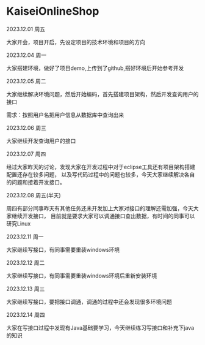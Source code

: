 # KaiseiOnlineShop
2023.12.01 周五

大家开会，项目开启，先设定项目的技术环境和项目的方向

2023.12.04 周一

大家搭建环境，做好了项目demo,上传到了github,搭好环境后开始参考开发

2023.12.05 周二

大家继续解决环境问题，然后开始编码，首先搭建项目架构，然后开发查询用户的接口

需求：按照用户名把用户信息从数据库中查询出来

2023.12.06 周三

大家继续开发查询用户的接口

2023.12.07 周四

经过大家昨天的讨论，发现大家在开发过程中对于eclipse工具还有项目架构搭建配置还存在较多问题，
以及写代码过程中的问题也较多，今天大家继续解决各自的问题和接着开发接口。

2023.12.08 周五(半天)

周四有部分同事昨天有其他任务还未开发加上大家对接口的理解还需加强，今天大家继续开发接口，
目前就是要求大家可以调通接口查出数据，有时间的同事可以研究Linux

2023.12.11 周一

大家继续写接口，有同事需要重装windows环境

2023.12.12 周二

大家继续写接口，有同事需要重装windows环境后重新安装环境

2023.12.13 周三

大家继续写接口，要把接口调通，调通的过程中还会发现很多环境问题

2023.12.14 周四

大家在写接口过程中发现有Java基础要学习，今天继续练习写接口和补充下java的知识


